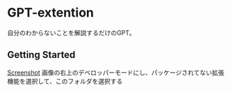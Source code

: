 # GPT-extention
自分のわからないことを解説するだけのGPT。


## Getting Started
[Screenshot](/images/スクリーンショット%202024-04-15%2018.51.13.png)
画像の右上のデベロッパーモードにし、パッケージされてない拡張機能を選択して、このフォルダを選択する

